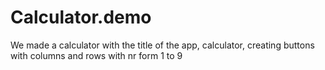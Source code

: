 # Calculator.demo
We made a calculator with the title of the app, calculator, creating buttons with columns and rows with nr form 1 to 9
